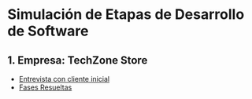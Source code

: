# Simulación de Etapas de Desarrollo de Software

## 1. **Empresa: TechZone Store**
- [Entrevista con cliente inicial](./situacion1/entrevista_inicial.md)
- [Fases Resueltas](./situacion1/fasesresueltas.md)

